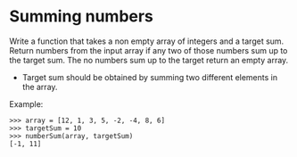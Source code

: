 Summing numbers
===============

Write a function that takes a non empty array of integers and a target sum.
Return numbers from the input array if any two of those numbers sum up to the target sum.
The no numbers sum up to the target return an empty array.
- Target sum should be obtained by summing two different elements in the array. 

Example:
```
>>> array = [12, 1, 3, 5, -2, -4, 8, 6]
>>> targetSum = 10
>>> numberSum(array, targetSum)
[-1, 11]
```